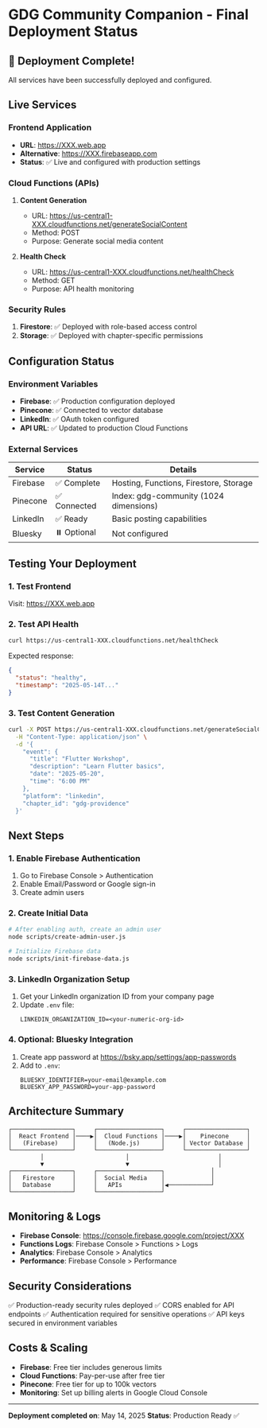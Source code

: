 # GDG Community Companion - Final Deployment Status

## 🚀 Deployment Complete!

All services have been successfully deployed and configured.

## Live Services

### Frontend Application
- **URL**: https://XXX.web.app
- **Alternative**: https://XXX.firebaseapp.com
- **Status**: ✅ Live and configured with production settings

### Cloud Functions (APIs)
1. **Content Generation**
   - URL: https://us-central1-XXX.cloudfunctions.net/generateSocialContent
   - Method: POST
   - Purpose: Generate social media content

2. **Health Check**
   - URL: https://us-central1-XXX.cloudfunctions.net/healthCheck
   - Method: GET
   - Purpose: API health monitoring

### Security Rules
1. **Firestore**: ✅ Deployed with role-based access control
2. **Storage**: ✅ Deployed with chapter-specific permissions

## Configuration Status

### Environment Variables
- **Firebase**: ✅ Production configuration deployed
- **Pinecone**: ✅ Connected to vector database
- **LinkedIn**: ✅ OAuth token configured
- **API URL**: ✅ Updated to production Cloud Functions

### External Services
| Service | Status | Details |
|---------|--------|---------|
| Firebase | ✅ Complete | Hosting, Functions, Firestore, Storage |
| Pinecone | ✅ Connected | Index: gdg-community (1024 dimensions) |
| LinkedIn | ✅ Ready | Basic posting capabilities |
| Bluesky | ⏸️ Optional | Not configured |

## Testing Your Deployment

### 1. Test Frontend
Visit: https://XXX.web.app

### 2. Test API Health
```bash
curl https://us-central1-XXX.cloudfunctions.net/healthCheck
```

Expected response:
```json
{
  "status": "healthy",
  "timestamp": "2025-05-14T..."
}
```

### 3. Test Content Generation
```bash
curl -X POST https://us-central1-XXX.cloudfunctions.net/generateSocialContent \
  -H "Content-Type: application/json" \
  -d '{
    "event": {
      "title": "Flutter Workshop",
      "description": "Learn Flutter basics",
      "date": "2025-05-20",
      "time": "6:00 PM"
    },
    "platform": "linkedin",
    "chapter_id": "gdg-providence"
  }'
```

## Next Steps

### 1. Enable Firebase Authentication
1. Go to Firebase Console > Authentication
2. Enable Email/Password or Google sign-in
3. Create admin users

### 2. Create Initial Data
```bash
# After enabling auth, create an admin user
node scripts/create-admin-user.js

# Initialize Firebase data
node scripts/init-firebase-data.js
```

### 3. LinkedIn Organization Setup
1. Get your LinkedIn organization ID from your company page
2. Update `.env` file:
   ```
   LINKEDIN_ORGANIZATION_ID=<your-numeric-org-id>
   ```

### 4. Optional: Bluesky Integration
1. Create app password at https://bsky.app/settings/app-passwords
2. Add to `.env`:
   ```
   BLUESKY_IDENTIFIER=your-email@example.com
   BLUESKY_APP_PASSWORD=your-app-password
   ```

## Architecture Summary

```
┌─────────────────┐     ┌──────────────────┐     ┌─────────────────┐
│  React Frontend │────▶│  Cloud Functions │────▶│    Pinecone     │
│   (Firebase)    │     │   (Node.js)      │     │ Vector Database │
└─────────────────┘     └──────────────────┘     └─────────────────┘
         │                       │                         │
         ▼                       ▼                         │
┌─────────────────┐     ┌──────────────────┐             │
│   Firestore     │     │  Social Media    │             │
│   Database      │     │   APIs           │◀────────────┘
└─────────────────┘     └──────────────────┘
```

## Monitoring & Logs

- **Firebase Console**: https://console.firebase.google.com/project/XXX
- **Functions Logs**: Firebase Console > Functions > Logs
- **Analytics**: Firebase Console > Analytics
- **Performance**: Firebase Console > Performance

## Security Considerations

✅ Production-ready security rules deployed
✅ CORS enabled for API endpoints
✅ Authentication required for sensitive operations
✅ API keys secured in environment variables

## Costs & Scaling

- **Firebase**: Free tier includes generous limits
- **Cloud Functions**: Pay-per-use after free tier
- **Pinecone**: Free tier for up to 100k vectors
- **Monitoring**: Set up billing alerts in Google Cloud Console

---

**Deployment completed on**: May 14, 2025
**Status**: Production Ready ✅